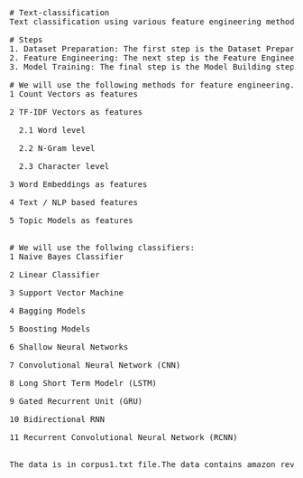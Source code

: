 <pre>
# Text-classification
Text classification using various feature engineering methods and applying various algorithms like logistic, SVM, Bagging and Boosting methods adn also with Neural networks.

# Steps
1. Dataset Preparation: The first step is the Dataset Preparation step which includes the process of loading a dataset and performing basic pre-processing. The dataset is then splitted into train and validation sets.
2. Feature Engineering: The next step is the Feature Engineering in which the raw dataset is transformed into flat features which can be used in a machine learning model. This step also includes the process of creating new features from the existing data.
3. Model Training: The final step is the Model Building step in which a machine learning model is trained on a labelled dataset.

# We will use the following methods for feature engineering.
1 Count Vectors as features <br />
2 TF-IDF Vectors as features <br />
  2.1 Word level <br />
  2.2 N-Gram level <br />
  2.3 Character level <br />
3 Word Embeddings as features <br />
4 Text / NLP based features <br />
5 Topic Models as features <br />

# We will use the follwing classifiers:
1 Naive Bayes Classifier <br />
2 Linear Classifier <br />
3 Support Vector Machine <br />
4 Bagging Models <br />
5 Boosting Models <br />
6 Shallow Neural Networks <br />
7 Convolutional Neural Network (CNN) <br />
8 Long Short Term Modelr (LSTM) <br />
9 Gated Recurrent Unit (GRU) <br />
10 Bidirectional RNN <br />
11 Recurrent Convolutional Neural Network (RCNN) <br />

The data is in corpus1.txt file.The data contains amazon reviews.
</pre>
